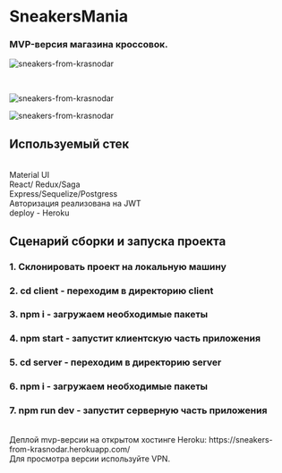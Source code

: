 
# SneakersMania
### MVP-версия магазина кроссовок.
![sneakers-from-krasnodar](https://i.ibb.co/QpSCZMX/2022-03-15-09-39-18.png)

<br/>

![sneakers-from-krasnodar](https://i.ibb.co/1m3DQXC/2022-03-15-09-39-38.png)
<br/>

![sneakers-from-krasnodar](https://i.ibb.co/rwbwGBD/2022-03-15-09-41-40.png)


## Используемый стек
<br/>
Material UI
<br/>
React/ Redux/Saga
<br/>
Express/Sequelize/Postgress
<br/>
Авторизация реализована на JWT
<br/>
deploy - Heroku
<br/>

## Сценарий сборки и запуска проекта
### 1. Склонировать проект на локальную машину
### 2. cd client - переходим в директорию client
### 3. npm i - загружаем необходимые пакеты
### 4. npm start - запустит клиентскую часть приложения
### 5. cd server - переходим в директорию server
### 6. npm i - загружаем необходимые пакеты
### 7. npm run dev - запустит серверную часть приложения
<br/>
Деплой mvp-версии на открытом хостинге Heroku: https://sneakers-from-krasnodar.herokuapp.com/
<br/>
Для просмотра версии используйте VPN.
